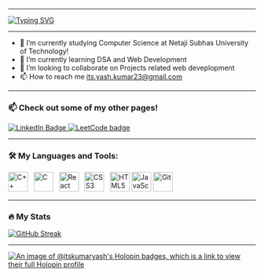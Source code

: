 
---

[![Typing SVG](https://readme-typing-svg.demolab.com?font=Fira+Code&pause=1000&multiline=true&width=600&height=60&lines=%F0%9F%91%8B+Hi+there%2C+I'm+Yash!;A+Competitive+Programming+and+Web+Dev+enthusiast%F0%9F%98%84)](https://git.io/typing-svg)

---
- 🏫 I’m currently studying Computer Science at Netaji Subhas University of Technology!
- 🌱 I’m currently learning DSA and Web Development
- 💞️ I’m looking to collaborate on Projects related web deveplopment
- 📫 How to reach me its.yash.kumar23@gmail.com

---

### 📫 Check out some of my other pages! 
<div>
   <a href="https://www.linkedin.com/in/its-kumar-yash/">
    <img src="https://img.shields.io/badge/LinkedIn-blue?style=for-the-badge&logo=linkedin&logoColor=white" alt="LinkedIn Badge"/>
  </a>
   <a href="https://leetcode.com/itsyashkumar23/">
    <img src="https://img.shields.io/badge/dynamic/json?style=for-the-badge&labelColor=black&color=%23ffa116&label=LeetCode&query=solved&url=https://leetcode-badge.vercel.app/api/users/itsyashkumar23&logo=leetcode&logoColor=yellow" alt="LeetCode badge">
  </a>
</div>


---

### 🛠️ My Languages and Tools: 
<div>
    <img src="https://cdn.jsdelivr.net/gh/devicons/devicon/icons/cplusplus/cplusplus-original.svg" alt="C++" width="40" height="40">
&nbsp;
    <img src="https://cdn.jsdelivr.net/gh/devicons/devicon/icons/c/c-original.svg" alt="C" width="40" height="40">
&nbsp;
    <img src="https://cdn.jsdelivr.net/gh/devicons/devicon/icons/react/react-original.svg" alt="React" width="40" height="40">
&nbsp;
    <img src="https://cdn.jsdelivr.net/gh/devicons/devicon/icons/css3/css3-original.svg" alt="CSS3" width="40" height="40">
&nbsp;
    <img src="https://cdn.jsdelivr.net/gh/devicons/devicon/icons/html5/html5-original.svg" alt="HTML5" width="40" height="40"/>
    <img src="https://cdn.jsdelivr.net/gh/devicons/devicon/icons/javascript/javascript-original.svg" alt="JavaScript" width="40" height="40"/>
    <img src="https://cdn.jsdelivr.net/gh/devicons/devicon/icons/git/git-original.svg" alt="Git" width="40" height="40">

      
</div>

---

### 🔥 My Stats
[![GitHub Streak](https://streak-stats.demolab.com?user=its-kumar-yash&theme=dark&background=000000)](https://git.io/streak-stats)

---
[![An image of @itskumaryash's Holopin badges, which is a link to view their full Holopin profile](https://holopin.me/itskumaryash)](https://holopin.io/@itskumaryash)


<!---
its-kumar-yash/its-kumar-yash is a ✨ special ✨ repository because its `README.md` (this file) appears on your GitHub profile.
You can click the Preview link to take a look at your changes.
--->
